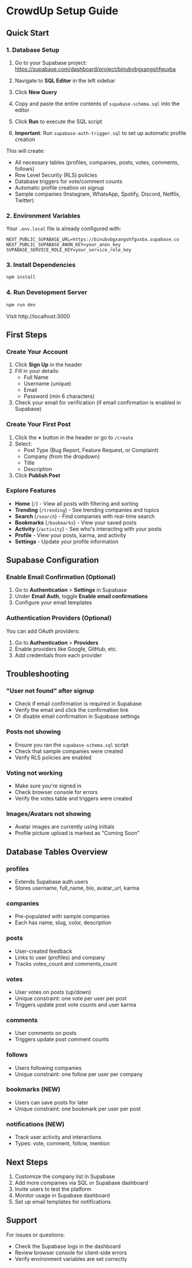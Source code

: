 # CrowdUp Setup Guide

## Quick Start

### 1. Database Setup

1. Go to your Supabase project: https://supabase.com/dashboard/project/binubvbgxangshfguxba

2. Navigate to **SQL Editor** in the left sidebar

3. Click **New Query**

4. Copy and paste the entire contents of `supabase-schema.sql` into the editor

5. Click **Run** to execute the SQL script

6. **Important**: Run `supabase-auth-trigger.sql` to set up automatic profile creation

This will create:
- All necessary tables (profiles, companies, posts, votes, comments, follows)
- Row Level Security (RLS) policies
- Database triggers for vote/comment counts
- Automatic profile creation on signup
- Sample companies (Instagram, WhatsApp, Spotify, Discord, Netflix, Twitter)

### 2. Environment Variables

Your `.env.local` file is already configured with:
```env
NEXT_PUBLIC_SUPABASE_URL=https://binubvbgxangshfguxba.supabase.co
NEXT_PUBLIC_SUPABASE_ANON_KEY=your_anon_key
SUPABASE_SERVICE_ROLE_KEY=your_service_role_key
```

### 3. Install Dependencies

```bash
npm install
```

### 4. Run Development Server

```bash
npm run dev
```

Visit http://localhost:3000

## First Steps

### Create Your Account

1. Click **Sign Up** in the header
2. Fill in your details:
   - Full Name
   - Username (unique)
   - Email
   - Password (min 6 characters)
3. Check your email for verification (if email confirmation is enabled in Supabase)

### Create Your First Post

1. Click the **+** button in the header or go to `/create`
2. Select:
   - Post Type (Bug Report, Feature Request, or Complaint)
   - Company (from the dropdown)
   - Title
   - Description
3. Click **Publish Post**

### Explore Features

- **Home** (`/`) - View all posts with filtering and sorting
- **Trending** (`/trending`) - See trending companies and topics
- **Search** (`/search`) - Find companies with real-time search
- **Bookmarks** (`/bookmarks`) - View your saved posts
- **Activity** (`/activity`) - See who's interacting with your posts
- **Profile** - View your posts, karma, and activity
- **Settings** - Update your profile information

## Supabase Configuration

### Enable Email Confirmation (Optional)

1. Go to **Authentication** > **Settings** in Supabase
2. Under **Email Auth**, toggle **Enable email confirmations**
3. Configure your email templates

### Authentication Providers (Optional)

You can add OAuth providers:
1. Go to **Authentication** > **Providers**
2. Enable providers like Google, GitHub, etc.
3. Add credentials from each provider

## Troubleshooting

### "User not found" after signup

- Check if email confirmation is required in Supabase
- Verify the email and click the confirmation link
- Or disable email confirmation in Supabase settings

### Posts not showing

- Ensure you ran the `supabase-schema.sql` script
- Check that sample companies were created
- Verify RLS policies are enabled

### Voting not working

- Make sure you're signed in
- Check browser console for errors
- Verify the votes table and triggers were created

### Images/Avatars not showing

- Avatar images are currently using initials
- Profile picture upload is marked as "Coming Soon"

## Database Tables Overview

### profiles
- Extends Supabase auth.users
- Stores username, full_name, bio, avatar_url, karma

### companies
- Pre-populated with sample companies
- Each has name, slug, color, description

### posts
- User-created feedback
- Links to user (profiles) and company
- Tracks votes_count and comments_count

### votes
- User votes on posts (up/down)
- Unique constraint: one vote per user per post
- Triggers update post vote counts and user karma

### comments
- User comments on posts
- Triggers update post comment counts

### follows
- Users following companies
- Unique constraint: one follow per user per company

### bookmarks (NEW)
- Users can save posts for later
- Unique constraint: one bookmark per user per post

### notifications (NEW)
- Track user activity and interactions
- Types: vote, comment, follow, mention

## Next Steps

1. Customize the company list in Supabase
2. Add more companies via SQL or Supabase dashboard
3. Invite users to test the platform
4. Monitor usage in Supabase dashboard
5. Set up email templates for notifications

## Support

For issues or questions:
- Check the Supabase logs in the dashboard
- Review browser console for client-side errors
- Verify environment variables are set correctly
